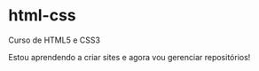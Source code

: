 # html-css
 Curso de HTML5 e CSS3


 Estou aprendendo a criar sites e agora vou gerenciar repositórios!
